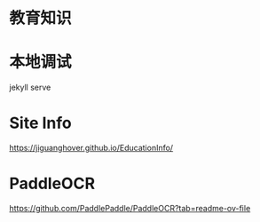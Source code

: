 # 教育知识
# 本地调试
jekyll serve
# Site Info
https://jiguanghover.github.io/EducationInfo/
# PaddleOCR
https://github.com/PaddlePaddle/PaddleOCR?tab=readme-ov-file
